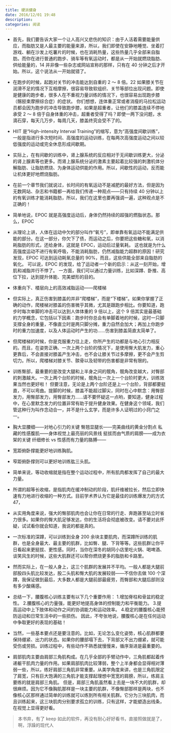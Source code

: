 ```yaml
---
title: 硬派健身
date: 2016/12/01 19:48
description:
categories: 阅读
---
```


- 首先，我们要告诉大家一个让人高兴又悲伤的知识：由于人活着需要能量供应，而脂肪又是人最主要的能量来源，所以，我们即使在安静地睡觉、坐着打游戏、躺在沙发上吃薯片的时候，也在消耗热量，这些热量几乎全部来自脂肪。而你在进行普通的跑步、骑车等有氧运动时，都是从一开始就燃烧脂肪、供给能量的，14 并非像一些杂志或网站宣称的那样，只有在 40 分钟之后才开始。所以，这个说法从一开始就错了。

- 在跑步的时候，起跑对关节的冲击能达到自重的 2 ～ 8 倍。22 如果膝关节在润滑不足的情况下互相摩擦，很容易导致软组织、关节等部位出现问题。即使是健康的跑步者，很多人在不重视力量训练的情况下，也很容易出现跑步膝（髂胫束摩擦综合症）的症状。 你们想想，连体重正常或者消瘦的马拉松运动员都会因为跑步的冲击导致跑步膝，如果是超重者，让他们的膝盖连续不停地承受 2 ～ 8 倍于自身体重的冲击，超重者受得了吗？即使一两下没问题，水滴石穿，每天几万步，每周几天，膝盖终究会受不了的。

- HIIT 是“High-intensity Interval Training”的缩写，意为“高强度间歇训练”，一般是指进行多次短时间、高强度的运动训练，在每两次高强度运动之间以较低强度的运动或完全休息形成间歇期。

- 实际上，在有间歇的训练中，肾上腺系统的反应相对于无间歇训练更大，分泌的肾上腺素等也更多。而肾上腺系统分泌的激素主要起着比较强的刺激机体分解脂肪、让脂肪燃烧、为身体运动供能的作用。所以，间歇性的运动，反而能让机体更好地燃烧脂肪。

- 在前一个章节我们就说过，长时间的有氧运动不是减肥的最好方法，但是因为无数网站、杂志和书籍都一再给我们传递一种观点——只有持续 40 分钟以上的有氧训练才能消耗脂肪，所以，我们在这里也要再强调一遍，这种观点是不正确的！

- 简单地说，EPOC 就是高强度运动后，身体仍然持续的超强的燃脂状态。那么，EPOC

- 从理论上讲，人体在运动中欠的部分叫作“氧亏”，即单靠有氧运动不能满足供能的部分。在这一部分，你欠下了债，而运动之后，你要把这些糖和氧，以消耗脂肪的形式，还给身体，这就是 EPOC，运动后过量氧耗。 这也就是为什么高强度运动不进行有氧呼吸，不能消耗脂肪，仍然减脂能力超群的原因！研究发现，EPOC 可达到运动耗氧总量的 90%，而且，这些供能全部来自脂肪的氧化。 可以说，EPOC 的发现，给了运动者一个新的启示：从这一刻开始，增肌和减脂并行不悖了。 一方面，我们可以通过力量训练，比如深蹲、卧推、高位下拉，达到提升体能、完美塑形的目的。

- 体重向下、楼层向上的高效减脂运动——爬楼梯

- 但实际上，真正伤害到膝盖的并非“爬楼梯”，而是“下楼梯”。如果你掌握了正确的动作，爬楼梯对膝盖的伤害微乎其微，尤其是跟跑步相比。你要知道，跑步时每次单脚的冲击可以达到人体体重的 9 倍以上，这个 9 倍其实是最基础的力学概念，它包括以下因素：跑步时你总会有单脚着地的时候，这时一只脚支撑全身的重量，不像直立时是两只脚分摊，重力自然会加大；再加上你跑步时的重力加速度，以及人体运动时产生的功……伤害到膝盖简直太简单了。

- 但爬楼梯的时候，你是克服重力往上走，你所产生的功都是与地心引力相反的。而且，在姿势正确、一次上两个台阶的情况下，是使用臀大肌发力，重心更靠后，不会直接对膝盖产生冲击，也不会让膝关节过多摩擦，更不会产生剪切力。所以，爬楼梯对膝关节、髌骨以及韧带的伤害都是非常有限的。

- 训练臀部，最重要的是改变大腿和上半身之间的髋角，髋角改变越大，对臀部的刺激越大。一次上两个台阶的时候，髋角比一次上一个台阶时更大，训练效果当然也更好啦！ 但要注意，无论是上两个台阶还是上一个台阶，背部都要挺直，不可以弯曲。提脚的时候，膝盖不能超过脚尖，同时在心中默念：用臀部发力，用臀部发力，用臀部发力……请不要怀疑这一点哟，要知道，健身过程中，在心里默念发力的位置非常有助于提升健身效果。在健身这个领域，我们管这种行为叫作念动合一，并不是什么玄学，而是许多人证明过的小窍门之一。

- 胸大显腰细——对地心引力的关键 臀翘显腿长——完美曲线的黄金分割点 私藏的性感腹肌——身体视觉上最亮丽的风景线 挺拔而由气质的肩膀——成为衣架的关键 纤细修长 vs 性感而有力量的胳膊——

- 宽距俯卧撑能更好地训练胸肌。

- 窄距俯卧撑则可以更好地训练肱三头肌。

- 简单来说，等动收缩就是指在整个运动过程中，所有肌肉都发挥了自己的最大力量。

- 所谓的超等长收缩，是指肌肉在缓冲制动的阶段，肌纤维被拉长，然后立即快速有力地进行收缩的一种方式。目前学术界认为它是最佳的训练爆发力的方式 47，

- 从实用角度来说，强大的臀部肌肉也会让你在日常的行走、奔跑甚至站立时省力很多。如果你的臀大肌足够发达，你的生活将会彻底被改变。请不要对此怀疑，试试看你就会知道，我说的都是真的。

- 一次标准的深蹲，可以训练到全身 200 余块主要肌肉，而深蹲所训练的肌群，也是全身最大、最主要的肌群，比如臀、腿、下背等等。这些肌群让你平日看起来更挺拔、更性感。同时，当你在深冬的胡同小店里吃火锅、喝啤酒、谈笑风生的时候，这些大肌群还可以帮你燃烧更多的脂肪和卡路里。

- 然而实际上，在一般人身上，这三个肌群的发展并不平均。一般人都是大腿前部股四头肌比较发达，股二头肌和臀大肌的发展较弱——不信你去做 100 个深蹲，我保证做到最后，大多数人都是大腿前部最疲劳，而臀部和大腿后部则没有多少酸痛感。

- 总结一下，腰腹核心训练主要有以下几个重要作用： 1.增加脊柱和骨盆的稳定性。 2.腰腹核心的力量强，能更好地提高身体的控制能力和平衡能力。 3.提高运动中上下肢体和动作之间的协调能力和运动效率。 4.稳定的腰腹核心能预防运动和日常生活中的一些损伤。 因此，不夸张地说，腰腹核心是在任何运动中争取更好的表现的基础！

- 当然，一些基本要点还是要注意的。比如，无论怎么变化姿势，核心肌群都要保持绷紧、出力的状态。如果你的腰部塌下去，下背部又不出力绷紧，就可能受伤或劳损。训练过程中，有些动作不熟悉就慢慢来，循序渐进是最重要的。

- 肩部肌肉主要由肩部三角肌构成。在几乎全部的手臂动作中，三角肌都起着传递躯干肌肉力量的作用。如果肩部肌肉比较薄弱，整个上半身都会显得相对薄弱一些，所以，练好肩部三角肌非常重要。从美学角度来讲，也是三角肌限定了肩宽，只有巨大饱满的三角肌才能支撑起理想中宽宽的肩膀，所以，练肩主要练的就是肩部三角肌。 但是，肩部三角肌虽然看上去是一块不大的肌群，却很麻烦。因为它不像胸肌那样是一块主要的肌群，不像臀部那样是两块，也不像核心区那样通过简单的训练就可以练到所有相关肌群。它分为三块肌肉，而且训练起来，这三块肌肉分别要求孤立的训练，只有这样，才能塑造出线条，在视觉上显得更好看。

> 本书弃，有了 keep 如此的软件，再没有耐心好好看书，直接照做就是了，啊，浮躁的现代人
